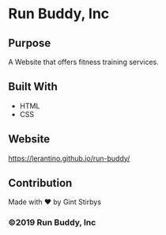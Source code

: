 # Run Buddy, Inc

## Purpose
A Website that offers fitness training services.

## Built With
* HTML
* CSS

## Website
https://lerantino.github.io/run-buddy/

## Contribution
Made with ❤️ by Gint Stirbys

### ©️2019 Run Buddy, Inc
